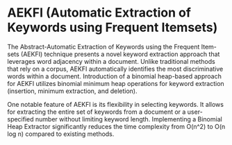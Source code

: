 # AEKFI (Automatic Extraction of Keywords using Frequent Itemsets)
The Abstract-Automatic Extraction of Keywords using the Frequent Item-sets (AEKFI) technique presents a novel keyword extraction approach that leverages word adjacency within a document. Unlike traditional methods that rely on a corpus, AEKFI automatically identifies the most discriminative words within a document. Introduction of a binomial heap-based approach for AEKFI utilizes binomial minimum heap operations for keyword extraction (insertion, minimum extraction, and deletion).

One notable feature of AEKFI is its flexibility in selecting keywords. It allows for extracting the entire set of keywords from a document or a user-specified number without limiting keyword length. Implementing a Binomial Heap Extractor significantly reduces the time complexity from O(n^2) to O(n log n) compared to existing methods.
